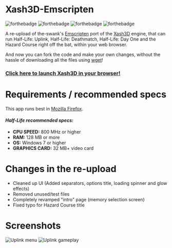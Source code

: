 # Xash3D-Emscripten
![forthebadge](https://forthebadge.com/images/badges/made-with-c-plus-plus.svg) ![forthebadge](https://forthebadge.com/images/badges/made-with-javascript.svg) ![forthebadge](https://forthebadge.com/images/badges/uses-html.svg) ![forthebadge](https://forthebadge.com/images/badges/built-with-love.svg)

A re-upload of the-swank's [Emscripten](http://kripken.github.io/emscripten-site/) port of the [Xash3D](https://github.com/FWGS/xash3d) engine, that can run Half-Life: Uplink, Half-Life: Deathmatch, Half-Life: Day One and the Hazard Course right off the bat, within your web browser.

And now you can fork the code and make your own changes, without the hassle of downloading all the files using [wget](http://gnuwin32.sourceforge.net/packages/wget.htm)!

### [Click here to launch Xash3D in your browser!](https://icrazyblaze.github.io/Xash3D-Emscripten/xash-intro.html)

# Requirements / recommended specs
This app runs best in [Mozilla Firefox](https://www.mozilla.org/en-GB/firefox/).

#### _Half-Life recommended specs:_

* **CPU SPEED:** 800 MHz or higher
* **RAM:** 128 MB or more
* **OS:** Windows 7 or higher
* **GRAPHICS CARD:** 32 MB+ video card



# Changes in the re-upload
* Cleaned up UI (Added separators, options title, loading spinner and glow effects)
* Removed unused/test files
* Completely revamped "intro" page (memory selection screen)
* Fixed typo for Hazard Course title

# Screenshots
![Uplink menu](https://github.com/iCrazyBlaze/Xash3D-Emscripten/blob/master/web/hlbrowser.png?raw=true)
![Uplink gameplay](https://github.com/iCrazyBlaze/Xash3D-Emscripten/blob/master/web/hlbrowser2.png?raw=true)
